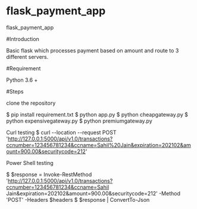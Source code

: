 # flask_payment_app
flask_payment_app


#Introduction

Basic flask which processes payment based on amount and route to 3 different servers.

#Requirement

Python 3.6 +

#Steps

clone the repository

$ pip install requirement.txt
$ python app.py
$ python cheapgateway.py
$ python expensivegateway.py
$ python premiumgateway.py

Curl testing
$ curl --location --request POST 'http://127.0.0.1:5000/api/v1.0/transactions?ccnumber=123456781234&ccname=Sahil%20Jain&expiration=202102&amount=900.00&securitycode=212'

Power Shell testing

$ $response = Invoke-RestMethod 'http://127.0.0.1:5000/api/v1.0/transactions?ccnumber=123456781234&ccname=Sahil Jain&expiration=202102&amount=900.00&securitycode=212' -Method 'POST' -Headers $headers
$ $response | ConvertTo-Json
